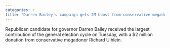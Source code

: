 ```yaml
---
categories: c
title: "Darren Bailey’s campaign gets 2M boost from conservative megadonor Richard Uihlein"
---
```

Republican candidate for governor Darren Bailey received the largest contribution of the  general election cycle on Tuesday, with a $2 million donation from conservative megadonor Richard Uihlein.